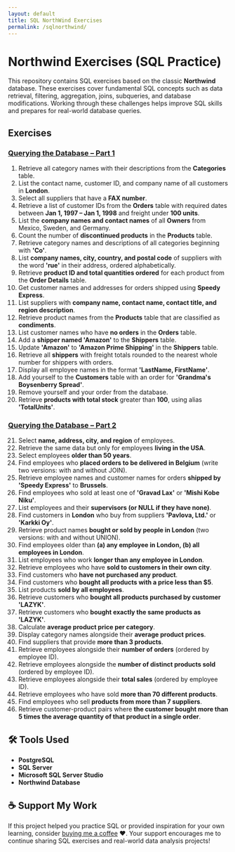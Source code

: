 ```yaml
---
layout: default
title: SQL NorthWind Exercises
permalink: /sqlnorthwind/
---
```


# Northwind Exercises (SQL Practice)

This repository contains SQL exercises based on the classic **Northwind** database. These exercises cover fundamental SQL concepts such as data retrieval, filtering, aggregation, joins, subqueries, and database modifications. Working through these challenges helps improve SQL skills and prepares for real-world database queries.

## Exercises

### [Querying the Database – Part 1](https://github.com/TerekliTahaBerk/sql-portfolio/blob/main/Northwind%20Exercises/SQL%20Practice%20Exercises%20General%20-%20Part%201.sql)

1. Retrieve all category names with their descriptions from the **Categories** table.  
2. List the contact name, customer ID, and company name of all customers in **London**.  
3. Select all suppliers that have a **FAX number**.  
4. Retrieve a list of customer IDs from the **Orders** table with required dates between **Jan 1, 1997 – Jan 1, 1998** and freight under **100 units**.  
5. List the **company names and contact names** of all **Owners** from Mexico, Sweden, and Germany.  
6. Count the number of **discontinued products** in the **Products** table.  
7. Retrieve category names and descriptions of all categories beginning with **'Co'**.  
8. List **company names, city, country, and postal code** of suppliers with the word **'rue'** in their address, ordered alphabetically.  
9. Retrieve **product ID and total quantities ordered** for each product from the **Order Details** table.  
10. Get customer names and addresses for orders shipped using **Speedy Express**.  
11. List suppliers with **company name, contact name, contact title, and region description**.  
12. Retrieve product names from the **Products** table that are classified as **condiments**.  
13. List customer names who have **no orders** in the **Orders** table.  
14. Add a **shipper named 'Amazon'** to the **Shippers** table.  
15. Update **'Amazon'** to **'Amazon Prime Shipping'** in the **Shippers** table.  
16. Retrieve all **shippers** with freight totals rounded to the nearest whole number for shippers with orders.  
17. Display all employee names in the format **'LastName, FirstName'**.  
18. Add yourself to the **Customers** table with an order for **'Grandma's Boysenberry Spread'**.  
19. Remove yourself and your order from the database.  
20. Retrieve **products with total stock** greater than **100**, using alias **'TotalUnits'**.  

### [Querying the Database – Part 2](https://github.com/TerekliTahaBerk/sql-portfolio/blob/main/Northwind%20Exercises/SQL%20Practice%20Exercises%20General%20-%20Part%202.sql)

21. Select **name, address, city, and region** of employees.  
22. Retrieve the same data but only for employees **living in the USA**.  
23. Select employees **older than 50 years**.  
24. Find employees who **placed orders to be delivered in Belgium** (write two versions: with and without JOIN).  
25. Retrieve employee names and customer names for orders **shipped by 'Speedy Express'** to **Brussels**.  
26. Find employees who sold at least one of **'Gravad Lax'** or **'Mishi Kobe Niku'**.  
27. List employees and their **supervisors (or NULL if they have none)**.  
28. Find customers in **London** who buy from suppliers **'Pavlova, Ltd.'** or **'Karkki Oy'**.  
29. Retrieve product names **bought or sold by people in London** (two versions: with and without UNION).  
30. Find employees older than **(a) any employee in London, (b) all employees in London**.  
31. List employees who work **longer than any employee in London**.  
32. Retrieve employees who have **sold to customers in their own city**.  
33. Find customers who **have not purchased any product**.  
34. Find customers who **bought all products with a price less than $5**.  
35. List products **sold by all employees**.  
36. Retrieve customers who **bought all products purchased by customer 'LAZYK'**.  
37. Retrieve customers who **bought exactly the same products as 'LAZYK'**.  
38. Calculate **average product price per category**.  
39. Display category names alongside their **average product prices**.  
40. Find suppliers that provide **more than 3 products**.  
41. Retrieve employees alongside their **number of orders** (ordered by employee ID).  
42. Retrieve employees alongside the **number of distinct products sold** (ordered by employee ID).  
43. Retrieve employees alongside their **total sales** (ordered by employee ID).  
44. Retrieve employees who have sold **more than 70 different products**.  
45. Find employees who sell **products from more than 7 suppliers**.  
46. Retrieve customer-product pairs where **the customer bought more than 5 times the average quantity of that product in a single order**.  

## 🛠️ Tools Used

- **PostgreSQL**  
- **SQL Server**  
- **Microsoft SQL Server Studio**  
- **Northwind Database**  

## ☕️ Support My Work

If this project helped you practice SQL or provided inspiration for your own learning, consider [buying me a coffee](https://www.buymeacoffee.com/tahaberkterekli) ❤️. Your support encourages me to continue sharing SQL exercises and real-world data analysis projects!
